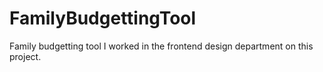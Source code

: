 # FamilyBudgettingTool
Family budgetting tool
I worked in the frontend design department on this project.
